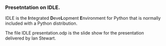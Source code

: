 ### Presetntation on IDLE.

IDLE is the **I**ntegrated **D**eve**L**opment **E**nvironment for Python that is normally included with a Python distribution.

The file IDLE presentation.odp is the slide show for the presentation delivered by Ian Stewart.
